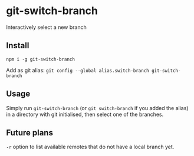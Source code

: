 # git-switch-branch

Interactively select a new branch

## Install

`npm i -g git-switch-branch`

Add as git alias: `git config --global alias.switch-branch git-switch-branch`

## Usage

Simply run `git-switch-branch` (or `git switch-branch` if you added the alias) in a directory with git initialised,
then select one of the branches.

## Future plans

`-r` option to list available remotes that do not have a local branch yet.
